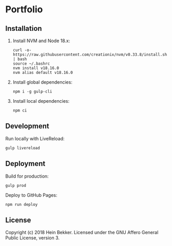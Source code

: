 # Portfolio

## Installation

1. Install NVM and Node 18.x:

    ```shell
    curl -o- https://raw.githubusercontent.com/creationix/nvm/v0.33.8/install.sh | bash
    source ~/.bashrc
    nvm install v18.16.0
    nvm alias default v18.16.0
    ```

2. Install global dependencies:

    ```shell
    npm i -g gulp-cli
    ```

3. Install local dependencies:

    ```shell
    npm ci
    ```

## Development

Run locally with LiveReload:

```shell
gulp livereload
```

## Deployment

Build for production:

```shell
gulp prod
```

Deploy to GitHub Pages:

```shell
npm run deploy
```

## License

Copyright (c) 2018 Hein Bekker. Licensed under the GNU Affero General Public License, version 3.
